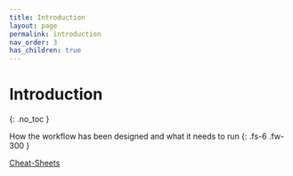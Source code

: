 ```yaml
---
title: Introduction
layout: page
permalink: introduction
nav_order: 3
has_children: true
---
```


# Introduction
{: .no_toc }

How the workflow has been designed and what it needs to run
{: .fs-6 .fw-300 }


<a href="{{ site.baseurl }}/cheat-sheets/quickstart"><p class="label label-yellow">Cheat-Sheets</p></a>
  